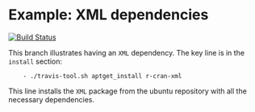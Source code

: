Example: XML dependencies
==========================
[![Build Status](https://travis-ci.org/csgillespie/travis-examples.png?branch=travis-xml)](https://travis-ci.org/csgillespie/travis-examples)

This branch illustrates having an `XML` dependency. The key line is in the `install` section:

```
    - ./travis-tool.sh aptget_install r-cran-xml 
```

This line installs the `XML` package from the ubuntu repository with all the necessary dependencies.
